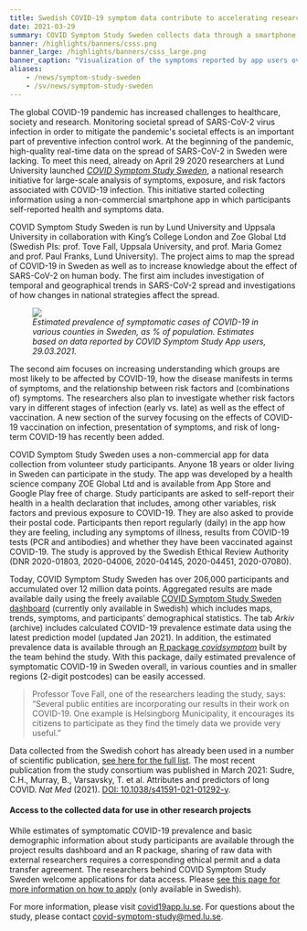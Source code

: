 ```yaml
---
title: Swedish COVID-19 symptom data contribute to accelerating research about pandemic # short
date: 2021-03-29
summary: COVID Symptom Study Sweden collects data through a smartphone app to investigate prevalence, risk factors, and symptoms associated with COVID-19. To date, over 200.000 volunteers have enrolled in the study.
banner: /highlights/banners/csss.png
banner_large: /highlights/banners/csss_large.png
banner_caption: "Visualization of the symptoms reported by app users over time. Source: [Dashboard of the COVID Symptom Study Sweden](https://csss-resultat.shinyapps.io/csss_dashboard/)"
aliases:
    - /news/symptom-study-sweden
    - /sv/news/symptom-study-sweden
---
```


The global COVID-19 pandemic has increased challenges to healthcare, society and research. Monitoring societal spread of SARS-CoV-2 virus infection in order to mitigate the pandemic's societal effects is an important part of preventive infection control work. At the beginning of the pandemic, high-quality real-time data on the spread of SARS-CoV-2 in Sweden were lacking. To meet this need, already on April 29 2020 researchers at Lund University launched *[COVID Symptom Study Sweden](https://www.covid19app.lu.se/covid-symptom-study-sverige)*, a national research initiative for large-scale analysis of symptoms, exposure, and risk factors associated with COVID-19 infection. This initiative started collecting information using a non-commercial smartphone app in which participants self-reported health and symptoms data.

COVID Symptom Study Sweden is run by Lund University and Uppsala University in collaboration with King’s College London and Zoe Global Ltd (Swedish PIs: prof. Tove Fall, Uppsala University, and prof. Maria Gomez and prof. Paul Franks, Lund University). The project aims to map the spread of COVID-19 in Sweden as well as to increase knowledge about the effect of SARS-CoV-2 on human body. The first aim includes investigation of temporal and geographical trends in SARS-CoV-2 spread and investigations of how changes in national strategies affect the spread.

<figure class="figure float-left mx-2 w-25">
  <img src="/highlights/banners/csss_map.png" class="img-thumbnail">
  <figcaption class="figure-caption mt-1"><i>Estimated prevalence of symptomatic cases of COVID-19 in various counties in Sweden, as % of population. Estimates based on data reported by COVID Symptom Study App users, 29.03.2021.</i></figcaption>
</figure>

The second aim focuses on increasing understanding which groups are most likely to be affected by COVID-19, how the disease manifests in terms of symptoms, and the relationship between risk factors and (combinations of) symptoms. The researchers also plan to investigate whether risk factors vary in different stages of infection (early vs. late) as well as the effect of vaccination. A new section of the survey focusing on the effects of COVID-19 vaccination on infection, presentation of symptoms, and risk of long-term COVID-19 has recently been added.

COVID Symptom Study Sweden uses a non-commercial app for data collection from volunteer study participants. Anyone 18 years or older living in Sweden can participate in the study. The app was developed by a health science company ZOE Global Ltd and is available from App Store and Google Play free of charge. Study participants are asked to self-report their health in a health declaration that includes, among other variables, risk factors and previous exposure to COVID-19. They are also asked to provide their postal code. Participants then report regularly (daily) in the app how they are feeling, including any symptoms of illness, results from COVID-19 tests (PCR and antibodies) and whether they have been vaccinated against COVID-19. The study is approved by the Swedish Ethical Review Authority (DNR 2020-01803, 2020-04006, 2020-04145, 2020-04451, 2020-07080).

Today, COVID Symptom Study Sweden has over 206,000 participants and accumulated over 12 million data points. Aggregated results are made available daily using the freely available [COVID Symptom Study Sweden dashboard](https://csss-resultat.shinyapps.io/csss_dashboard/) (currently only available in Swedish) which includes maps, trends, symptoms, and participants’ demographical statistics. The tab *Arkiv* (archive) includes calculated COVID-19 prevalence estimate data using the latest prediction model (updated Jan 2021). In addition, the estimated prevalence data is available through an [R package *covidsymptom*](https://github.com/csss-resultat/covidsymptom) built by the team behind the study. With this package, daily estimated prevalence of symptomatic COVID-19 in Sweden overall, in various counties and in smaller regions (2-digit postcodes) can be easily accessed.

> Professor Tove Fall, one of the researchers leading the study, says: “Several public entities are incorporating our results in their work on COVID-19. One example is Helsingborg Municipality, it encourages its citizens to participate as they find the timely data we provide very useful.”

Data collected from the Swedish cohort has already been used in a number of scientific publication, [see here for the full list](https://www.covid19app.lu.se/kontakt-och-lankar/vetenskapliga-artiklar). The most recent publication from the study consortium was published in March 2021: Sudre, C.H., Murray, B., Varsavsky, T. et al. Attributes and predictors of long COVID. *Nat Med* (2021). [DOI: 10.1038/s41591-021-01292-y](https://doi.org/10.1038/s41591-021-01292-y).

#### Access to the collected data for use in other research projects

While estimates of symptomatic COVID-19 prevalence and basic demographic information about study participants are available through the project results dashboard and an R package, sharing of raw data with external researchers requires a corresponding ethical permit and a data transfer agreement. The researchers behind COVID Symptom Study Sweden welcome applications for data access. Please [see this page for more information on how to apply](https://www.covid19app.lu.se/forskare) (only available in Swedish).

For more information, please visit [covid19app.lu.se](https://www.covid19app.lu.se/).
For questions about the study, please contact [covid-symptom-study@med.lu.se](mailto:covid-symptom-study@med.lu.se).
